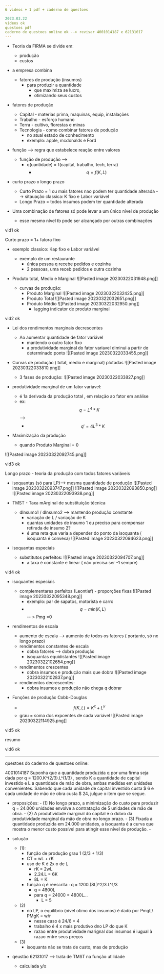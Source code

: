 ```yaml
---
6 videos + 1 pdf + caderno de questoes

2023.03.22
videos ok 
questoes pdf
caderno de questoes online ok --> revisar 4001014187 e 62131017
---
```


- Teoria da FIRMA se divide em:
	- produção
	- custos

- a empresa combina 
	- fatores de produção (insumos)
		- para produzir a quantidade 
			- que maximiza se lucro, 
			- otimizando seus custos

- fatores de produção
	- Capital - materias prima, maquinas, equip, instalações
	- Trabalho - esforço humano
	- Terra - cultivo, florestas e minas
	- Tecnologia - como combinar fatores de podução
		- no atual estado de conhecimento
		- exemplo: apple, mcdonalds e Ford 

- função --> regra que estabelece reação entre valores
	- função de produção --> 
		- q(uantidade) = f(capital, trabalho, tech, terra)
			- $$q = f(K, L)$$

- curto prazo x longo prazo
	- Curto Prazo = 1 ou mais fatores nao podem ter quantidade alterada --> sitauação classica: K fixo e Labor variável
	- Longo Prazo = todos insumos podem ter quantidade alterada

- Uma combinação de fatores só pode levar a um único nível de produção
	- esse mesmo nível tb pode ser alcançado por outras combinações

vid1 ok

Curto prazo = 1+ fatora fixo
- exemplo classico: Kap fixo e Labor variável
	- exemplo de um restaurante 
		- única  pessoa q recebe pedidos e cozinha
		- 2 pessoas, uma receb pedidos e outra cozinha

- Produto total, Medio e Marginal
	![[Pasted image 20230322031948.png]]
	- curvas de produção:
		- Produto Marginal
			![[Pasted image 20230322032425.png]]
		- Produto Total
			![[Pasted image 20230322032651.png]]
		- Produto Médio
			![[Pasted image 20230322032950.png]]
			- lagging indicator de produto marginal
		

vid2 ok

- Lei dos rendimentos marginais decrescentes
	- Ao aumentar quantidade de fator variável
		- mantendo o outro fator fixo
		- a produtividade marginal do fator variavel diminui a partir de determinado ponto
		![[Pasted image 20230322033455.png]]

- Curvas de produção ( total, medio e marginal) plotadas
	![[Pasted image 20230322033810.png]]
	- 3 fases de produção:
		![[Pasted image 20230322033827.png]]

- produtividade marginal de um fator variavel:
	- é 1a derivada da produção total , em relação ao fator em análise
	- ex: $$q = L^4 * K$$ --> 
		- $$q' = 4L^3 * K$$ 

- Maximização da produção
	- quando Produto Marginal = 0

![[Pasted image 20230322092745.png]]

vid3 ok

Longo prazo - teoria da produção com todos fatores variáveis

- isoquantas (só para LP)--> mesma quantidade de produção
	![[Pasted image 20230322093747.png]]
	![[Pasted image 20230322093850.png]]
	![[Pasted image 20230322093938.png]]

- TMST - Taxa mArginal de substituição técnica
	- dInsumo1 / dInsumo2 --> mantendo produção constante
		- variação de L / variação de K
		- quantas unidades de insumo 1 eu preciso para compensar retirada de insumo 2?
		- é uma reta que varia a depender do ponto da isoquanta ( isoquanta é convexa)
	![[Pasted image 20230322094623.png]]

- isoquantas especiais
	- substitutos perfeitos:
		![[Pasted image 20230322094707.png]]
		- a taxa é constante e linear ( não precisa ser -1 sempre)

vid4 ok

- isoquantes especiais
	- complementares perfeitos (Leontief) - proporções fixas 
		![[Pasted image 20230322095348.png]]
		- exemplo: par de sapatos, motorista e carro
		- $$q = min(K,L)$$ -- > Pmg =0

- rendimentos de escala
	- aumento de escala --> aumento de todos os fatores ( portanto, só no longo prazo)
	- rendimentos constantes de escala 
		- dobra fatores --> dobra produção
		- isoquantas equidistantes
		![[Pasted image 20230322102654.png]]
	- rendimentos crescentes
		- dobra insumos e produção mais que dobra 
		![[Pasted image 20230322102837.png]]
	- rendimentos decrescentes:
		- dobra insumos e produção não chega q dobrar

- Funções de produção Cobb-Douglas
	- $$f(K,L) = K^x+L^y$$ 
	- grau  = soma dos expoentes de cada variável
	![[Pasted image 20230322114925.png]]

vid5 ok

resumo

vid6 ok

--------

questoes do caderno de questoes online:

4001014187
Suponha que a quantidade produzida q por uma firma seja dada por q = 1200.K^(2/3).L^(1/3) , sendo K a quantidade de capital investido e L a quantidade de mão de obra, ambas medidas em unidades convenientes. Sabendo que cada unidade de capital investido custa $ 6 e cada unidade de mão de obra custa $ 24, julgue o item que se segue.

- proposições:
		- (1) No longo prazo, a minimização do custo para produzir q = 24.000 unidades envolve a contratação de 5 unidades de mão de obra.
		- (2) A produtividade marginal do capital é o dobro da produtividade marginal da mão de obra no longo prazo.
		- (3) Fixada a quantidade produzida em 24.000 unidades, a isoquanta é a curva que mostra o menor custo possível para atingir esse nível de produção.
		- 
- solução 
	- (1): 
		- função de produção grau 1 (2/3 + 1/3)
		- CT = wL + rK
		- uso de K é 2x o de L
			- rK = 2wL
			- 2.24.L = 6K
			- 8L = K
		- função q é reescrita : q = 1200.(8L)^2/3.L^1/3
			- q = 4800L
			- para q = 24000 = 4800L... 
				- L = 5
	- (2) 
		- no LP, o equilibrio (nível otimo dos insumos) é dado por PmgL/ PMgK = w/r
			- nesse caso é 24/6 = 4
			- trabalho é 4 x mais produtivo dno LP do que K
			- razao entre produtividade marignal dos insumos é iugual à razao entre seus preços
	- (3)
		- isoquanta não se trata de custo, mas de produção


- qeustão 62131017 --> trata de TMST na função utilidade
	- calculada y/x